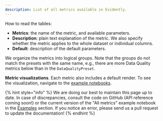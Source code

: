 ```yaml
---
description: List of all metrics available in Evidently.
---
```


How to read the tables:

* **Metrics**: the name of the metric, and available parameters.  
* **Description**: plain text explanation of the metric. We also specify whether the metric applies to the whole dataset or individual columns.
* **Default**: description of the default parameters. 

We organize the metrics into logical groups. Note that the groups do not match the presets with the same name, e.g., there are more Data Quality metrics below than in the `DataQualityPreset`.

**Metric visualizations**. Each metric also includes a default render. To see the visualization, navigate to the [example notebooks](../get-started/examples.md).

{% hint style="info" %} 
We are doing our best to maintain this page up to date. In case of discrepancies, consult the code on GitHub (API reference coming soon!) or the current version of the "All metrics" example notebook in the [Examples](../get-started/examples.md) section. If you notice an error, please send us a pull request to update the documentation! 
{% endhint %}
